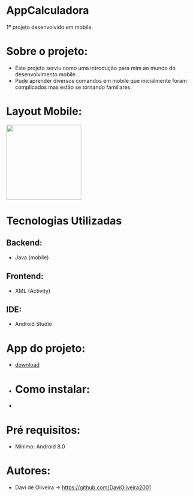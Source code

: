 # AppCalculadora
1º projeto desenvolvido em mobile.

# Sobre o projeto:
- Este projeto serviu como uma introdução para mim ao mundo do desenvolvimento mobile.
- Pude aprender diversos comandos em mobile que inicialmente foram complicados mas estão se tornando familiares.

# Layout Mobile:
<img width=200px src="https://github.com/DaviOliveira2001/AppCalculadora/assets/83030951/a6483675-1b45-4cc6-ba11-f1d3eb0fe8b3" />

# Tecnologias Utilizadas
## Backend:
- Java (mobile)
## Frontend:
- XML (Activity)
## IDE:
- Android Studio
# App do projeto:
- <a href = "./AppCalculadora/app-calculadora-final.apk">download</a>
- # Como instalar:
- 
# Pré requisitos:
- Mínimo: Android 8.0
# Autores:
- Davi de Oliveira -> https://github.com/DaviOliveira2001
